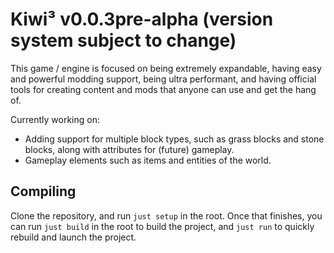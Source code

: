 # Kiwi³ v0.0.3pre-alpha (version system subject to change)

This game / engine is focused on being extremely expandable, having easy and powerful modding support, being ultra performant, and having official tools for creating content and mods that anyone can use and get the hang of.

Currently working on:
- Adding support for multiple block types, such as grass blocks and stone blocks, along with attributes for (future) gameplay.
- Gameplay elements such as items and entities of the world.

## Compiling

Clone the repository, and run ``just setup`` in the root. Once that finishes, you can run ``just build`` in the root to build the project, and ``just run`` to quickly rebuild and launch the project.